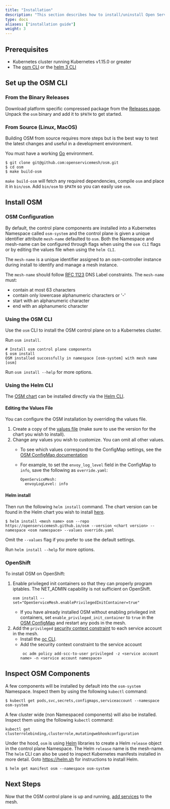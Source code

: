 ```yaml
---
title: "Installation"
description: "This section describes how to install/uninstall Open Service Mesh (OSM) on a Kubernetes cluster using the `osm` CLI."
type: docs
aliases: ["installation guide"]
weight: 3
---
```


## Prerequisites

- Kubernetes cluster running Kubernetes v1.15.0 or greater
- The [osm CLI](#set-up-the-osm-cli) or the [helm 3 CLI](https://helm.sh/docs/intro/install/)

## Set up the OSM CLI

### From the Binary Releases

Download platform specific compressed package from the [Releases page](https://github.com/openservicemesh/osm/releases).
Unpack the `osm` binary and add it to `$PATH` to get started.

### From Source (Linux, MacOS)

Building OSM from source requires more steps but is the best way to test the latest changes and useful in a development environment.

You must have a working [Go](https://golang.org/doc/install) environment.

```console
$ git clone git@github.com:openservicemesh/osm.git
$ cd osm
$ make build-osm
```

`make build-osm` will fetch any required dependencies, compile `osm` and place it in `bin/osm`. Add `bin/osm` to `$PATH` so you can easily use `osm`.

## Install OSM

### OSM Configuration
By default, the control plane components are installed into a Kubernetes Namespace called `osm-system` and the control plane is given a unique identifier attribute `mesh-name` defaulted to `osm`. Both the Namespace and mesh-name can be configured through flags when using the `osm CLI` flags or by editing the values file when using the `helm CLI`.

The `mesh-name` is a unique identifier assigned to an osm-controller instance during install to identify and manage a mesh instance.

The `mesh-name` should follow [RFC 1123](https://tools.ietf.org/html/rfc1123) DNS Label constraints. The `mesh-name` must:
- contain at most 63 characters
- contain only lowercase alphanumeric characters or '-'
- start with an alphanumeric character
- end with an alphanumeric character

### Using the OSM CLI
Use the `osm` CLI to install the OSM control plane on to a Kubernetes cluster.

Run `osm install`.

```console
# Install osm control plane components
$ osm install
OSM installed successfully in namespace [osm-system] with mesh name [osm]
```

Run `osm install --help` for more options.

### Using the Helm CLI
The [OSM chart](https://github.com/openservicemesh/osm/tree/release-v0.8/charts/osm) can be installed directly via the [Helm CLI](https://helm.sh/docs/intro/install/).

#### Editing the Values File
You can configure the OSM installation by overriding the values file.
1. Create a copy of the [values file](https://github.com/openservicemesh/osm/blob/release-v0.8/charts/osm/values.yaml) (make sure to use the version for the chart you wish to install).
1. Change any values you wish to customize. You can omit all other values.
   - To see which values correspond to the ConfigMap settings, see the [OSM ConfigMap documentation](../osm_config_map.md)

   - For example, to set the `envoy_log_level` field in the ConfigMap to `info`, save the following as `override.yaml`:
     ```
     OpenServiceMesh:
       envoyLogLevel: info
     ```

#### Helm install
Then run the following `helm install` command. The chart version can be found in the Helm chart you wish to install [here](https://github.com/openservicemesh/osm/blob/release-v0.8/charts/osm/Chart.yaml#L17).

```console
$ helm install <mesh name> osm --repo https://openservicemesh.github.io/osm --version <chart version> --namespace <osm namespace> --values override.yaml
```

Omit the `--values` flag if you prefer to use the default settings.

Run `helm install --help` for more options.

### OpenShift

To install OSM on OpenShift:
1. Enable privileged init containers so that they can properly program iptables. The NET_ADMIN capability is not sufficient on OpenShift.
    ```shell
    osm install --set="OpenServiceMesh.enablePrivilegedInitContainer=true"
    ```
    - If you have already installed OSM without enabling privileged init containers, set `enable_privileged_init_container` to `true` in the [OSM ConfigMap](../osm_config_map.md) and restart any pods in the mesh.
1. Add the `privileged` [security context constraint](https://docs.openshift.com/container-platform/4.7/authentication/managing-security-context-constraints.html) to each service account in the mesh.
    - Install the [oc CLI](https://docs.openshift.com/container-platform/4.7/cli_reference/openshift_cli/getting-started-cli.html).
    - Add the security context constraint to the service account
       ```shell
        oc adm policy add-scc-to-user privileged -z <service account name> -n <service account namespace>
       ```

## Inspect OSM Components

A few components will be installed by default into the `osm-system` Namespace. Inspect them by using the following `kubectl` command:

```console
$ kubectl get pods,svc,secrets,configmaps,serviceaccount --namespace osm-system
```

A few cluster wide (non Namespaced components) will also be installed. Inspect them using the following `kubectl` command:

```console
kubectl get clusterrolebinding,clusterrole,mutatingwebhookconfiguration
```

Under the hood, `osm` is using [Helm](https://helm.sh) libraries to create a Helm `release` object in the control plane Namespace. The Helm `release` name is the mesh-name. The `helm` CLI can also be used to inspect Kubernetes manifests installed in more detail. Goto https://helm.sh for instructions to install Helm.

```console
$ helm get manifest osm --namespace osm-system
```

## Next Steps

Now that the OSM control plane is up and running, [add services](../onboard_services/) to the mesh.
